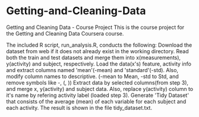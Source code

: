 # Getting-and-Cleaning-Data
Getting and Cleaning Data - Course Project
This is the course project for the Getting and Cleaning Data Coursera course.

The included R script, run_analysis.R, conducts the following:
  Download the dataset from web if it does not already exist in the working directory.
  Read both the train and test datasets and merge them into x(measurements), y(activity) and subject, respectively.
  Load the data(x's) feature, activity info and extract columns named 'mean'(-mean) and 'standard'(-std). Also, modify column names to descriptive. (-mean to Mean, -std to Std,     and remove symbols like -, (, ))
  Extract data by selected columns(from step 3), and merge x, y(activity) and subject data. Also, replace y(activity) column to it's name by refering activity label (loaded step     3).
  Generate 'Tidy Dataset' that consists of the average (mean) of each variable for each subject and each activity. The result is shown in the file tidy_dataset.txt.
